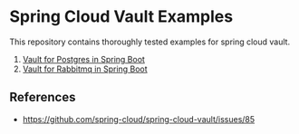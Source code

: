 # Spring Cloud Vault Examples

This repository contains thoroughly tested examples for spring cloud vault.

1. [Vault for Postgres in Spring Boot](vault-for-postgres-in-spring-boot)
2. [Vault for Rabbitmq in Spring Boot](vault-for-rabbitmq-in-spring-boot)

## References

- https://github.com/spring-cloud/spring-cloud-vault/issues/85
